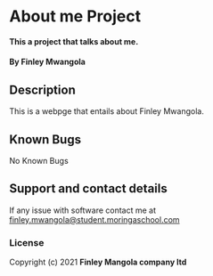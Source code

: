 # About me Project
#### This a project that talks about me.
#### By **Finley Mwangola**
## Description
This is a webpge that entails about Finley Mwangola.
## Known Bugs
No Known Bugs
## Support and contact details
If any issue with software contact me at finley.mwangola@student.moringaschool.com
### License
Copyright (c) 2021 **Finley Mangola company ltd**
